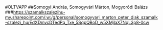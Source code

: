#OLTVAPP
##Somogyi András, Somogyvári Márton, Mogyoródi Balázs
###https://szamalkszalezihu-my.sharepoint.com/:w:/g/personal/somogyvari_marton_peter_diak_szamalk-szalezi_hu/EdXDmvcDTedPq_Txe_5SqpQBoD_w5XMjlaX7NqL3p8-0cw
